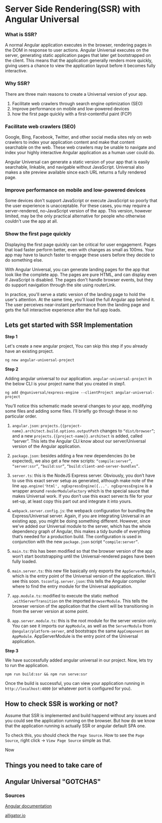 # Server Side Rendering(SSR) with Angular Universal

### What is SSR?

<!-- Typical Angular application is a Single-Page Application (SPA) where the rendering happens on the client side(i.e., Browser). The process of rendering the application on the server is referred as Server Side Rendering(SSR). -->

A normal Angular application executes in the browser, rendering pages in the DOM in response to user actions. Angular Universal executes on the server, generating static application pages that later get bootstrapped on the client. This means that the application generally renders more quickly, giving users a chance to view the application layout before it becomes fully interactive.

### Why SSR?

There are three main reasons to create a Universal version of your app.

1. Facilitate web crawlers through search engine optimization (SEO)
2. Improve performance on mobile and low-powered devices
3. how the first page quickly with a first-contentful paint (FCP)

### Facilitate web crawlers (SEO)

Google, Bing, Facebook, Twitter, and other social media sites rely on web crawlers to index your application content and make that content searchable on the web. These web crawlers may be unable to navigate and index your highly interactive Angular application as a human user could do.

Angular Universal can generate a static version of your app that is easily searchable, linkable, and navigable without JavaScript. Universal also makes a site preview available since each URL returns a fully rendered page.

### Improve performance on mobile and low-powered devices

Some devices don't support JavaScript or execute JavaScript so poorly that the user experience is unacceptable. For these cases, you may require a server-rendered, no-JavaScript version of the app. This version, however limited, may be the only practical alternative for people who otherwise couldn't use the app at all.

### Show the first page quickly

Displaying the first page quickly can be critical for user engagement. Pages that load faster perform better, even with changes as small as 100ms. Your app may have to launch faster to engage these users before they decide to do something else.

With Angular Universal, you can generate landing pages for the app that look like the complete app. The pages are pure HTML, and can display even if JavaScript is disabled. The pages don't handle browser events, but they do support navigation through the site using routerLink.

In practice, you'll serve a static version of the landing page to hold the user's attention. At the same time, you'll load the full Angular app behind it. The user perceives near-instant performance from the landing page and gets the full interactive experience after the full app loads.

## Lets get started with SSR Implementation

**Step 1**

Let's create a new angular project, You can skip this step if you already have an existing project.

```
ng new angular-universal-project
```

**Step 2**

Adding angular universal to our application. `angular-universal-project` in the below CLI is your project name that you created in step1.

```
ng add @nguniversal/express-engine --clientProject angular-universal-project
```

You’ll notice this schematic made several changes to your app, modifying some files and adding some files. I’ll briefly go through these in no particular order.

1. `angular.json`: `projects.{{project-name}.architect.build.options.outputPath` changes to `“dist/browser”`; and a new `projects.{{project-name}}.architect` is added, called “server”. This lets the Angular CLI know about our server/Universal version of the Angular application.

2. `package.json`: besides adding a few new dependencies (to be expected), we also get a few new scripts: `“compile:server”`, `“server:ssr”`, `“build:ssr”`, `“build:client-and-server-bundles”`.

3. `server.ts`: this is the NodeJS Express server. Obviously, you don’t have to use this exact server setup as generated, although make note of the line `app.engine('html', ngExpressEngine({...'. ngExpressEngine` is a wrapper around `renderModuleFactory` which is the special sauce that makes Universal work. If you don’t use this exact server.ts file for your set-up, at least copy this part out and integrate it into yours.

4. `webpack.server.config.js`: the webpack configuration for bundling the Express/Universal server. Again, if you are integrating Universal in an existing app, you might be doing something different. However, since we’ve added our Universal module to the server, which has the whole dependency graph of Angular, this makes a tidy bundle of everything that’s needed for a production build. The configuration is used in conjunction with the new `package.json` script `“compile:server”`.

5. `main.ts`: this has been modified so that the browser version of the app won’t start bootstrapping until the Universal-rendered pages have been fully loaded.

6. `main.server.ts`: this new file basically only exports the `AppServerModule`, which is the entry point of the Universal version of the application. We’ll see this soon.
   `tsconfig.server.json`: this tells the Angular compiler where to find the entry module for the Universal application.

7. `app.module.ts`: modified to execute the static method `.withServerTransition` on the imported `BrowserModule`. This tells the browser version of the application that the client will be transitioning in from the server version at some point.

8. `app.server.module.ts`: this is the root module for the server version only. You can see it imports our `AppModule`, as well as the `ServerModule` from `@angular/platform-server`, and bootstraps the same `AppComponent` as `AppModule`. AppServerModule is the entry point of the Universal application.

**Step 3**

We have successfully added angular universal in our project. Now, lets try to run the application.

```
npm run build:ssr && npm run serve:ssr
```

Once the build is successful, you can view your application running in `http://localhost:4000` (or whatever port is configured for you).

## How to check SSR is working or not?
Assume that SSR is implemented and build happend without any issues and you could see the application running on the browser. But how do we know that the application running is actually SSR or angular default SPA one.

To check this, you should check the `Page Source`. How to see the `Page Source`, right click -> `View Page Source` simple as that.

Now

## Things you need to take care of
## Angular Universal "GOTCHAS"

### Sources

[Angular documentation](https://angular.io/guide/universal)

[alligator.io](https://alligator.io/angular/angular-universal/)
